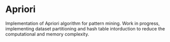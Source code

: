 # Apriori
Implementation of Apriori algorithm for pattern mining. Work in progress, implementing dataset partitioning and hash table intorduction to reduce the computational and memory complexity.

